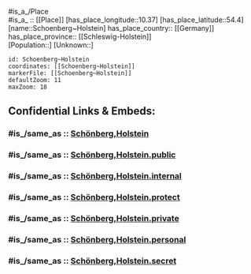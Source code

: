 ﻿---
confidential: public
isDeleted: false
location:
- 54.4
- 10.37
mapmarker: city
mapzoom:
- 7
- 12
SpocWebEntityId: 34135
tags:
- geo/City
type: City
---

#is_a_/Place  
#is_a_ :: [[Place]] 
[has_place_longitude::10.37] 
[has_place_latitude::54.4] 
[name::Schoenberg~Holstein] 
has_place_country:: [[Germany]]  
has_place_province:: [[Schleswig-Holstein]]  
[Population::] 
[Unknown::] 


```leaflet
id: Schoenberg~Holstein
coordinates: [[Schoenberg~Holstein]] 
markerFile: [[Schoenberg~Holstein]] 
defaultZoom: 11 
maxZoom: 18
```


## Confidential Links & Embeds: 

### #is_/same_as :: [Schönberg,Holstein](/_Standards/Earth/Continent/Europe/Europe~Central/Germany/Germany~West/Schleswig-Holstein/counties~SH/Plön/cities~Plön/Probstei/boroughs~Probstei/Schönberg,Holstein.md) 

### #is_/same_as :: [Schönberg,Holstein.public](/_public/Earth/Continent/Europe/Europe~Central/Germany/Germany~West/Schleswig-Holstein/counties~SH/Plön/cities~Plön/Probstei/boroughs~Probstei/Schönberg,Holstein.public.md) 

### #is_/same_as :: [Schönberg,Holstein.internal](/_internal/Earth/Continent/Europe/Europe~Central/Germany/Germany~West/Schleswig-Holstein/counties~SH/Plön/cities~Plön/Probstei/boroughs~Probstei/Schönberg,Holstein.internal.md) 

### #is_/same_as :: [Schönberg,Holstein.protect](/_protect/Earth/Continent/Europe/Europe~Central/Germany/Germany~West/Schleswig-Holstein/counties~SH/Plön/cities~Plön/Probstei/boroughs~Probstei/Schönberg,Holstein.protect.md) 

### #is_/same_as :: [Schönberg,Holstein.private](/_private/Earth/Continent/Europe/Europe~Central/Germany/Germany~West/Schleswig-Holstein/counties~SH/Plön/cities~Plön/Probstei/boroughs~Probstei/Schönberg,Holstein.private.md) 

### #is_/same_as :: [Schönberg,Holstein.personal](/_personal/Earth/Continent/Europe/Europe~Central/Germany/Germany~West/Schleswig-Holstein/counties~SH/Plön/cities~Plön/Probstei/boroughs~Probstei/Schönberg,Holstein.personal.md) 

### #is_/same_as :: [Schönberg,Holstein.secret](/_secret/Earth/Continent/Europe/Europe~Central/Germany/Germany~West/Schleswig-Holstein/counties~SH/Plön/cities~Plön/Probstei/boroughs~Probstei/Schönberg,Holstein.secret.md)

